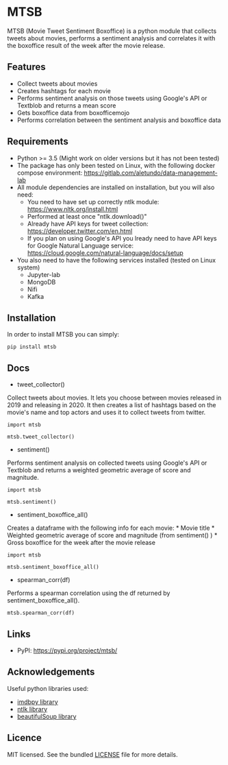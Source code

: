 # MTSB

MTSB (Movie Tweet Sentiment Boxoffice) is a python module that collects tweets about movies, performs a sentiment analysis and correlates it with the boxoffice result of the week after the movie release.

## Features

* Collect tweets about movies
* Creates hashtags for each movie
* Performs sentiment analysis on those tweets using Google's API or Textblob and returns a mean score
* Gets boxoffice data from boxofficemojo
* Performs correlation between the sentiment analysis and boxoffice data

## Requirements

* Python >= 3.5 (Might work on older versions but it has not been tested)
* The package has only been tested on Linux, with the following docker compose environment: https://gitlab.com/aletundo/data-management-lab
* All module dependencies are installed on installation, but you will also need:
    * You need to have set up correctly ntlk module: https://www.nltk.org/install.html
    * Performed at least once "ntlk.download()"
    * Already have API keys for tweet collection: https://developer.twitter.com/en.html
    * If you plan on using Google's API you lready need to have API keys for Google Natural Language service: https://cloud.google.com/natural-language/docs/setup
* You also need to have the following services installed (tested on Linux system)
    * Jupyter-lab
    * MongoDB
    * Nifi
    * Kafka
    
## Installation

In order to install MTSB you can simply:

```
pip install mtsb
```

## Docs

* tweet_collector()

Collect tweets about movies. It lets you choose between movies released in 2019 and releasing in 2020. It then creates a list of hashtags based on the movie's name and top actors and uses it to collect tweets from twitter.

```
import mtsb

mtsb.tweet_collector()
```

* sentiment()

Performs sentiment analysis on collected tweets using Google's API or Textblob and returns a weighted geometric average of score and magnitude.

```
import mtsb

mtsb.sentiment()
```

* sentiment_boxoffice_all()

Creates a dataframe with the following info for each movie:
    * Movie title
    * Weighted geometric average of score and magnitude (from sentiment() )
    * Gross boxoffice for the week after the movie release

```
import mtsb

mtsb.sentiment_boxoffice_all()
```

* spearman_corr(df)

Performs a spearman correlation using the df returned by sentiment_boxoffice_all().

```
mtsb.spearman_corr(df)
```

## Links

* PyPI: https://pypi.org/project/mtsb/

## Acknowledgements

Useful python libraries used:
* [imdbpy library](https://github.com/alberanid/imdbpy/ "imdbpy library title")
* [ntlk library](https://github.com/nltk/nltk "ntlk library title")
* [beautifulSoup library](https://pypi.org/project/beautifulsoup4/ "beautifulSoup library title")

## Licence

MIT licensed. See the bundled [LICENSE](https://github.com/federicodeservi/mtsb-analyzer/blob/master/LICENSE "LICENSE title") file for more details. 
